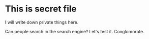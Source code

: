 # This is secret file

I will write down private things here.

Can people search in the search engine? Let's test it. Conglomorate.
